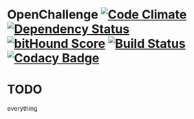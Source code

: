 # OpenChallenge [![Code Climate](https://codeclimate.com/github/seiyria/openchallenge/badges/gpa.svg)](https://codeclimate.com/github/seiyria/openchallenge) [![Dependency Status](https://gemnasium.com/seiyria/openchallenge.svg)](https://gemnasium.com/seiyria/openchallenge) [![bitHound Score](https://www.bithound.io/github/seiyria/openchallenge/badges/score.svg)](https://www.bithound.io/github/seiyria/openchallenge) [![Build Status](https://travis-ci.org/seiyria/openchallenge.svg)](https://travis-ci.org/seiyria/openchallenge) [![Codacy Badge](https://www.codacy.com/project/badge/895044758aa34b70a6f4c5c3436e6a8c)](https://www.codacy.com/app/seiyria/openchallenge)

# TODO
everything